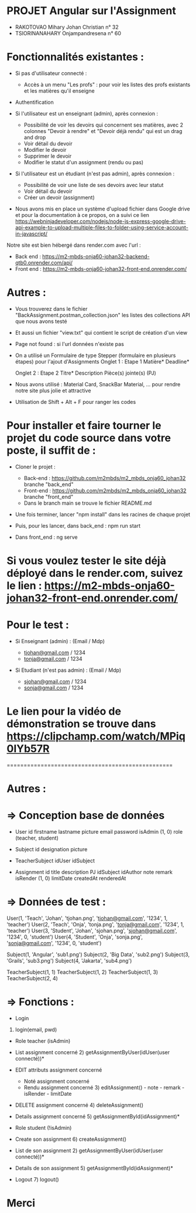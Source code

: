 # PROJET Angular sur l'Assignment

- RAKOTOVAO Mihary Johan Christian n° 32
- TSIORINANAHARY Onjampandresena n° 60

# Fonctionnalités existantes :
- Si pas d'utilisateur connecté :
  - Accès à un menu "Les profs" : pour voir les listes des profs existants et les matières qu'il enseigne
- Authentification
- Si l'utilisateur est un enseignant (admin), après connexion :
  - Possibilité de voir les devoirs qui concernent ses matières, avec 2 colonnes "Devoir à rendre" et "Devoir déjà rendu" qui est un drag and drop
  - Voir détail du devoir
  - Modifier le devoir
  - Supprimer le devoir
  - Modifier le statut d'un assignment (rendu ou pas)

- Si l'utilisateur est un étudiant (n'est pas admin), après connexion :
  - Possibilité de voir une liste de ses devoirs avec leur statut
  - Voir détail du devoir
  - Créer un devoir (assignment)

- Nous avons mis en place un système d'upload fichier dans Google drive et pour la documentation à ce propos, on a suivi ce lien https://webninjadeveloper.com/nodejs/node-js-express-google-drive-api-example-to-upload-multiple-files-to-folder-using-service-account-in-javascript/

Notre site est bien hébergé dans render.com avec l'url :
  - Back end : https://m2-mbds-onja60-johan32-backend-qtb0.onrender.com/api/
  - Front end : https://m2-mbds-onja60-johan32-front-end.onrender.com/ 
# Autres :
  - Vous trouverez dans le fichier "BackAssignment.postman_collection.json" les listes des collections API que nous avons testé
  - Et aussi un fichier "view.txt" qui contient le script de création d'un view
  - Page not found : si l'url données n'existe pas
  - On a utilisé un Formulaire de type Stepper (formulaire en plusieurs étapes) pour l'ajout d'Assignments
    Onglet 1 : Etape 1
      Matière*
      Deadline*
    
    Onglet 2 : Etape 2
      Titre*
      Description
      Pièce(s) jointe(s) (PJ)

  - Nous avons utilisé : Material Card, SnackBar Material, ... pour rendre notre site plus jolie et attractive
  - Utilisation de Shift + Alt + F pour ranger les codes

# Pour installer et faire tourner le projet du code source dans votre poste, il suffit de :
- Cloner le projet :
  - Back-end : https://github.com/m2mbds/m2_mbds_onja60_johan32 branche "back_end"
  - Front-end : https://github.com/m2mbds/m2_mbds_onja60_johan32 branche "front_end"
  - Dans le branch main se trouve le fichier README.md

- Une fois terminer, lancer "npm install" dans les racines de chaque projet
- Puis, pour les lancer, dans back_end : npm run start
- Dans front_end : ng serve

# Si vous voulez tester le site déjà déployé dans le render.com, suivez le lien : https://m2-mbds-onja60-johan32-front-end.onrender.com/

# Pour le test :
  - Si Enseignant (admin) : (Email / Mdp)
    - tjohan@gmail.com / 1234
    - tonja@gmail.com / 1234

  - Si Etudiant (n'est pas admin) : (Email / Mdp)
    - sjohan@gmail.com / 1234
    - sonja@gmail.com / 1234

# Le lien pour la vidéo de démonstration se trouve dans https://clipchamp.com/watch/MPiq0IYb57R

=================================================
# Autres :
# => Conception base de données
- User 
 id
 firstname
 lastname
 picture
 email
 password
 isAdmin (1, 0)
 role (teacher, student)

- Subject
 id
 designation
 picture

- TeacherSubject
 idUser
 idSubject

- Assignment
 id
 title
 description
 PJ
 idSubject
 idAuthor
 note
 remark
 isRender (1, 0)
 limitDate
 createdAt
 renderedAt

# => Données de test :

User(1, 'Teach', 'Johan', 'tjohan.png', 'tjohan@gmail.com', '1234', 1, 'teacher')
User(2, 'Teach', 'Onja', 'tonja.png', 'tonja@gmail.com', '1234', 1, 'teacher')
User(3, 'Student', 'Johan', 'sjohan.png', 'sjohan@gmail.com', '1234', 0, 'student')
User(4, 'Student', 'Onja', 'sonja.png', 'sonja@gmail.com', '1234', 0, 'student')

Subject(1, 'Angular', 'sub1.png')
Subject(2, 'Big Data', 'sub2.png')
Subject(3, 'Grails', 'sub3.png')
Subject(4, 'Jakarta', 'sub4.png')

TeacherSubject(1, 1)
TeacherSubject(1, 2)
TeacherSubject(1, 3)
TeacherSubject(2, 4)

# => Fonctions :
 - Login
  1) login(email, pwd)
 - Role teacher (isAdmin)
  - List assignment concerné
    2) getAssignmentByUser(idUser(user connecté))*
  - EDIT attributs assignment concerné
    - Noté assignment concerné
    - Rendu assignment concerné
        3) editAssignment()
          - note
          - remark
          - isRender
          - limitDate
  - DELETE assignment concerné
    4) deleteAssignment()
  - Details assignment concerné
    5) getAssignmentById(idAssignment)*

 - Role student (!isAdmin)
  - Create son assignment
    6) createAssignment()
  - List de son assignment
    2) getAssignmentByUser(idUser(user connecté))*
  - Details de son assignment
    5) getAssignmentById(idAssignment)*
 - Logout
    7) logout()
    
# Merci

